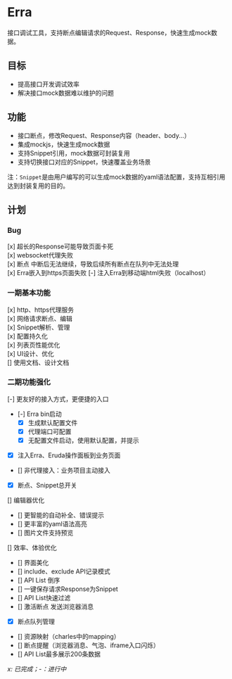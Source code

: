 # Erra

接口调试工具，支持断点编辑请求的Request、Response，快速生成mock数据。

## 目标
- 提高接口开发调试效率
- 解决接口mock数据难以维护的问题

## 功能
- 接口断点，修改Request、Response内容（header、body...）
- 集成mockjs，快速生成mock数据
- 支持Snippet引用，mock数据可封装复用
- 支持切换接口对应的Snippet，快速覆盖业务场景

注：`Snippet`是由用户编写的可以生成mock数据的yaml语法配置，支持互相引用达到封装复用的目的。

## 计划

### Bug
[x] 超长的Response可能导致页面卡死  
[x] websocket代理失败  
[x] 断点 中断后无法继续，导致后续所有断点在队列中无法处理  
[x] Erra嵌入到https页面失败
[-] 注入Erra到移动端html失败（localhost）

### 一期基本功能
[x] http、https代理服务  
[x] 网络请求断点、编辑  
[x] Snippet解析、管理  
[x] 配置持久化  
[x] 列表页性能优化  
[x] UI设计、优化  
[] 使用文档、设计文档

### 二期功能强化
[-] 更友好的接入方式，更便捷的入口  
  - [-] Erra bin启动  
    - [x] 生成默认配置文件  
    - [x] 代理端口可配置
    - [x] 无配置文件启动，使用默认配置，并提示   
  - [x] 注入Erra、Eruda操作面板到业务页面  
  - [] 非代理接入：业务项目主动接入  
  - [x] 断点、Snippet总开关  

[] 编辑器优化  
  - [] 更智能的自动补全、错误提示  
  - [] 更丰富的yaml语法高亮  
  - [] 图片文件支持预览  

[] 效率、体验优化  
  - [] 界面美化  
  - [] include、exclude API记录模式  
  - [] API List 倒序  
  - [] 一键保存请求Response为Snippet  
  - [] API List快速过滤  
  - [] 激活断点 发送浏览器消息  
  - [x] 断点队列管理  
  - [] 资源映射（charles中的mapping）  
  - [] 断点提醒（浏览器消息、气泡、iframe入口闪烁）  
  - [] API List最多展示200条数据  


*x: 已完成；-：进行中*